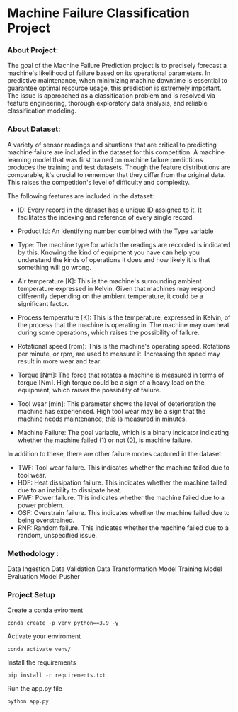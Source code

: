 # Machine Failure Classification Project

### About Project:

The goal of the Machine Failure Prediction project is to precisely forecast a machine's likelihood of failure based on its operational parameters. In predictive maintenance, when minimizing machine downtime is essential to guarantee optimal resource usage, this prediction is extremely important. The issue is approached as a classification problem and is resolved via feature engineering, thorough exploratory data analysis, and reliable classification modeling.

### About Dataset: 
A variety of sensor readings and situations that are critical to predicting machine failure are included in the dataset for this competition. A machine learning model that was first trained on machine failure predictions produces the training and test datasets. Though the feature distributions are comparable, it's crucial to remember that they differ from the original data. This raises the competition's level of difficulty and complexity.

The following features are included in the dataset:

- ID: Every record in the dataset has a unique ID assigned to it. It facilitates the indexing and reference of every single record.

- Product Id: An identifying number combined with the Type variable

- Type: The machine type for which the readings are recorded is indicated by this. Knowing the kind of equipment you have can help you understand the kinds of operations it does and how likely it is that something will go wrong.

- Air temperature [K]: This is the machine's surrounding ambient temperature expressed in Kelvin. Given that machines may respond differently depending on the ambient temperature, it could be a significant factor.

- Process temperature [K]: This is the temperature, expressed in Kelvin, of the process that the machine is operating in. The machine may overheat during some operations, which raises the possibility of failure.

- Rotational speed (rpm): This is the machine's operating speed. Rotations per minute, or rpm, are used to measure it. Increasing the speed may result in more wear and tear.

- Torque [Nm]: The force that rotates a machine is measured in terms of torque [Nm]. High torque could be a sign of a heavy load on the equipment, which raises the possibility of failure.

- Tool wear [min]: This parameter shows the level of deterioration the machine has experienced. High tool wear may be a sign that the machine needs maintenance; this is measured in minutes.

- Machine Failure: The goal variable, which is a binary indicator indicating whether the machine failed (1) or not (0), is machine failure.

In addition to these, there are other failure modes captured in the dataset:

- TWF: Tool wear failure. This indicates whether the machine failed due to tool wear.
- HDF: Heat dissipation failure. This indicates whether the machine failed due to an inability to dissipate heat.
- PWF: Power failure. This indicates whether the machine failed due to a power problem.
- OSF: Overstrain failure. This indicates whether the machine failed due to being overstrained.
- RNF: Random failure. This indicates whether the machine failed due to a random, unspecified issue.

### Methodology : 
Data Ingestion 
Data Validation
Data Transformation
Model Training
Model Evaluation 
Model Pusher

### Project Setup
Create a conda eviroment
```
conda create -p venv python==3.9 -y 
```
Activate your enviroment
```
conda activate venv/
```
Install the requirements
```
pip install -r requirements.txt
```
Run the app.py file 
```
python app.py
```



